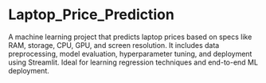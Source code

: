 # Laptop_Price_Prediction
A machine learning project that predicts laptop prices based on specs like RAM, storage, CPU, GPU, and screen resolution. It includes data preprocessing, model evaluation, hyperparameter tuning, and deployment using Streamlit. Ideal for learning regression techniques and end-to-end ML deployment.
